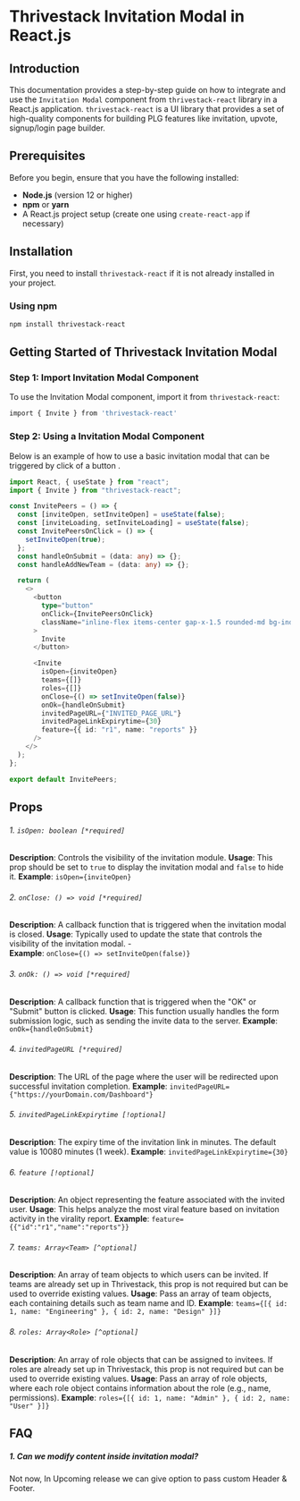 # Thrivestack Invitation Modal in React.js

## Introduction

This documentation provides a step-by-step guide on how to integrate and use the `Invitation Modal` component from  `thrivestack-react` library in a React.js application. `thrivestack-react` is a UI library that provides a set of high-quality components for building PLG features like invitation, upvote, signup/login page builder.

## Prerequisites

Before you begin, ensure that you have the following installed:

- **Node.js** (version 12 or higher)
- **npm** or **yarn**
- A React.js project setup (create one using `create-react-app` if necessary)

## Installation

First, you need to install `thrivestack-react` if it is not already installed in your project.

### Using npm

```bash
npm install thrivestack-react
```

## Getting Started of Thrivestack Invitation Modal

### Step 1: Import Invitation Modal Component

To use the Invitation Modal component, import it from `thrivestack-react`:


```bash
import { Invite } from 'thrivestack-react'
```
### Step 2: Using a Invitation Modal Component

Below is an example of how to use a basic invitation modal that can be triggered by click of a button .

```typescript
import React, { useState } from "react";
import { Invite } from "thrivestack-react";

const InvitePeers = () => {
  const [inviteOpen, setInviteOpen] = useState(false);
  const [inviteLoading, setInviteLoading] = useState(false);
  const InvitePeersOnClick = () => {
    setInviteOpen(true);
  };
  const handleOnSubmit = (data: any) => {};
  const handleAddNewTeam = (data: any) => {};

  return (
    <>
      <button
        type="button"
        onClick={InvitePeersOnClick}
        className="inline-flex items-center gap-x-1.5 rounded-md bg-indigo-50 px-2 py-1 text-sm font-semibold text-indigo-600 shadow-sm hover:bg-indigo-100"
      >
        Invite
      </button>

      <Invite
        isOpen={inviteOpen}
        teams={[]}
        roles={[]}
        onClose={() => setInviteOpen(false)}
        onOk={handleOnSubmit}
        invitedPageURL={"INVITED_PAGE_URL"}
        invitedPageLinkExpirytime={30}
        feature={{ id: "r1", name: "reports" }}
      />
    </>
  );
};

export default InvitePeers;
```

## Props 
###### 1. `isOpen: boolean [*required]` 
**Description**: Controls the visibility of the invitation module.
**Usage**: This prop should be set to `true` to display the invitation modal and `false` to hide it. 
**Example**: `isOpen={inviteOpen}`

###### 2. `onClose: () => void [*required]` 
**Description**: A callback function that is triggered when the invitation modal is closed. 
**Usage**: Typically used to update the state that controls the visibility of the invitation modal. -  
**Example**: `onClose={() => setInviteOpen(false)}`

###### 3. `onOk: () => void [*required]` 
**Description**: A callback function that is triggered when the "OK" or "Submit" button is clicked.
**Usage**: This function usually handles the form submission logic, such as sending the invite data to the server.
**Example**: `onOk={handleOnSubmit}` 

###### 4. `invitedPageURL [*required]` 
**Description**: The URL of the page where the user will be redirected upon successful invitation completion.
**Example**: `invitedPageURL={"https://yourDomain.com/Dashboard"}` 

###### 5. `invitedPageLinkExpirytime [!optional]`
**Description**: The expiry time of the invitation link in minutes. The default value is 10080 minutes (1 week).
**Example**: `invitedPageLinkExpirytime={30}` 

###### 6. `feature [!optional]`  
**Description**: An object representing the feature associated with the invited user.
**Usage**: This helps analyze the most viral feature based on invitation activity in the virality report.
**Example**: `feature={{"id":"r1","name":"reports"}}` 

###### 7. `teams: Array<Team> [^optional]` 
**Description**: An array of team objects to which users can be invited. If teams are already set up in Thrivestack, this prop is not required but can be used to override existing values.
**Usage**: Pass an array of team objects, each containing details such as team name and ID.
**Example**: `teams={[{ id: 1, name: "Engineering" }, { id: 2, name: "Design" }]}` 

###### 8. `roles: Array<Role> [^optional]` 
**Description**: An array of role objects that can be assigned to invitees. If roles are already set up in Thrivestack, this prop is not required but can be used to override existing values.
**Usage**: Pass an array of role objects, where each role object contains information about the role (e.g., name, permissions).
**Example**: `roles={[{ id: 1, name: "Admin" }, { id: 2, name: "User" }]}` 

## FAQ

##### 1. Can we modify content inside invitation modal?
Not now, In Upcoming release we can give option to pass custom Header & Footer.